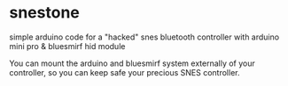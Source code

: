snestone
========

simple arduino code for a "hacked" snes bluetooth controller with arduino mini pro &amp; bluesmirf hid module

You can mount the arduino and bluesmirf system externally of your controller, so you can keep safe your precious SNES controller.
